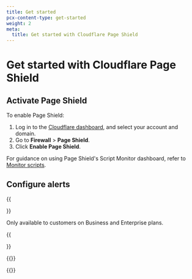 ```yaml
---
title: Get started
pcx-content-type: get-started
weight: 2
meta:
  title: Get started with Cloudflare Page Shield
---
```


# Get started with Cloudflare Page Shield

## Activate Page Shield

To enable Page Shield:

1.  Log in to the [Cloudflare dashboard](https://dash.cloudflare.com/), and select your account and domain.
2.  Go to **Firewall** > **Page Shield**.
3.  Click **Enable Page Shield**.

For guidance on using Page Shield's Script Monitor dashboard, refer to [Monitor scripts](/page-shield/use-dashboard/monitor-scripts/).

## Configure alerts

{{<Aside type="note">}}

Only available to customers on Business and Enterprise plans.

{{</Aside>}}

{{<render file="_alerts-intro.md">}}

{{<render file="_alerts-configure.md">}}
